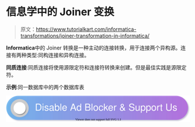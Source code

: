 # 信息学中的 Joiner 变换

> 原文：<https://www.tutorialkart.com/informatica-transformations/joiner-transformation-in-informatica/>

**Informatica**中的 Joiner 转换是一种主动的连接转换，用于连接两个异构源。连接有两种类型:同构连接和异构连接。

**同质连接**:同质连接将使用源限定符和连接符转换来创建。但是最佳实践是源限定符。

**示例**:同一数据库中的两个数据库表

[![](img/925da31b32d6bc3827932f6c8afb11bb.png)](https://www.tutorialkart.com/)
